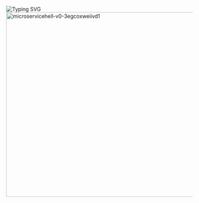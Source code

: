 ![Typing SVG](https://readme-typing-svg.herokuapp.com/?lines=I+Love+Beer&font=Fira%20Code&center=true&width=380&height=50)
<img width="675" height="499" alt="microservicehell-v0-3egcoxweiivd1" src="https://github.com/user-attachments/assets/8a51c809-cb1c-4425-8428-57659e7b6308" />
